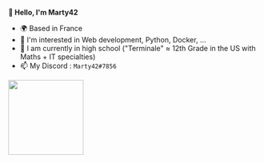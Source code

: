 **👋 Hello, I'm Marty42**
- 🌍 Based in France
- 👀 I'm interested in Web development, Python, Docker, ...
- 🌱 I am currently in high school ("Terminale" ≈ 12th Grade in the US with Maths + IT specialties)
- 📫 My Discord : `Marty42#7856`

<a href="https://github.com/Marty42780">
  <img height="150em" src="https://github-readme-stats.vercel.app/api/top-langs/?username=Marty42780&layout=compact&count_private=true">
</a>
